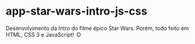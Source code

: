 # app-star-wars-intro-js-css
Desenvolvimento da Intro do filme épico Star Wars. Porém, todo feito em HTML, CSS 3 e JavaScript! :D
